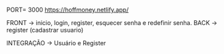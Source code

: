 PORT= 3000
https://hoffmoney.netlify.app/

FRONT -> inicio, login, register, esquecer senha e redefinir senha.
BACK -> register (cadastrar usuario)

INTEGRAÇÃO -> Usuário e Register